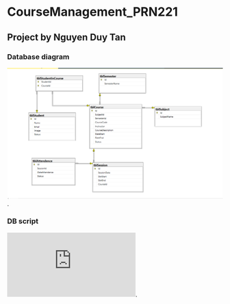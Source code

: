 # CourseManagement_PRN221

## Project by Nguyen Duy Tan

### Database diagram
![Dbdiagram](https://github.com/tannguyen2203/CourseManagement_PRN221/blob/main/docs/db.png).

### DB script
![ScriptDB](https://github.com/tannguyen2203/CourseManagement_PRN221/blob/main/docs/coursemanagementDB.sql).
